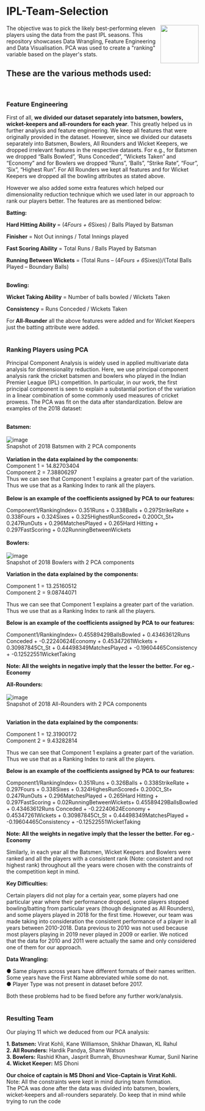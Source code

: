 <h1> IPL-Team-Selection</h1><img align="right" width="100" height="100" src="https://pbs.twimg.com/profile_images/976739713057828865/YDRDO_Sk_400x400.jpg">


The objective was to pick the likely best-performing eleven players using the data from the past IPL seasons. This repository showcases Data Wrangling, Feature Engineering and Data Visualisation. PCA was used to create a "ranking" variable based on the player's stats.  

<h2>These are the various methods used:</h2><br>
<h3>Feature Engineering</h3>
First of all, <b>we divided our dataset separately into batsmen, bowlers, wicket-keepers and all-rounders for each year</b>. This greatly helped us in further analysis and feature engineering. We keep all features that were originally provided in the dataset. However, since we divided our datasets separately into Batsmen, Bowlers, All Rounders and Wicket Keepers, we dropped irrelevant features in the respective datasets. For e.g., for Batsmen we dropped “Balls Bowled”, ‘Runs Conceded”, “Wickets Taken” and “Economy” and for Bowlers we dropped “Runs”, ‘Balls”, “Strike Rate”, “Four”, ‘Six”, “Highest Run”. For All Rounders we kept all features and for Wicket Keepers we dropped all the bowling attributes as stated above.<br>

However we also added some extra features which helped our dimensionality reduction technique which we used later in our approach to rank our players better. The features are as mentioned below:<br>

<b>Batting:</b>

<b>Hard Hitting Ability </b>= (4*Fours + 6*Sixes) / Balls Played by Batsman<br>

<b>Finisher</b> = Not Out innings / Total Innings played<br>

<b>Fast Scoring Ability</b> = Total Runs / Balls Played by Batsman<br>

<b>Running Between Wickets</b> = (Total Runs – (4*Fours + 6*Sixes))/(Total Balls Played – Boundary Balls)<br>
<br>

<b>Bowling:</b><br>

<b>Wicket Taking Ability</b> = Number of balls bowled / Wickets Taken<br>

<b>Consistency</b> = Runs Conceded / Wickets Taken<br>

For<b> All-Rounder</b> all the above features were added and for Wicket Keepers just the batting attribute were added.<br><br>

<h3>Ranking Players using PCA</h3>
Principal Component Analysis is widely used in applied multivariate data analysis for dimensionality reduction. Here, we use principal component analysis rank the cricket batsmen and bowlers who played in the Indian Premier League (IPL) competition. In particular, in our work, the first principal component is seen to explain a substantial portion of the variation in a linear combination of some commonly used measures of cricket prowess. The PCA was fit on the data after standardization. Below are examples of the 2018 dataset:<br><br>

<b>Batsmen:</b><br><br>
![image](https://user-images.githubusercontent.com/33536225/52917067-fab06880-330c-11e9-89e1-6a8cca6ba597.png)<br>
Snapshot of 2018 Batsmen with 2 PCA components<br>
<br>
<b>Variation in the data explained by the components:</b><br>
Component 1 = 14.82703404<br>
Component 2 = 7.38806297<br>
Thus we can see that Component 1 explains a greater part of the variation. Thus we use that as a Ranking Index to rank all the players.<br><br>
<b>Below is an example of the coefficients assigned by PCA to our features: </b>

  Component1/RankingIndex= 0.351Runs + 0.338Balls + 0.297StrikeRate + 0.338Fours + 0.324Sixes + 0.325HighestRunScored+ 0.200Ct_St+ 0.247RunOuts + 0.296MatchesPlayed + 0.265Hard Hitting + 0.297FastScoring + 0.02RunningBetweenWickets<br><br>
<b>Bowlers:</b><br><br>
![image](https://user-images.githubusercontent.com/33536225/52917089-46631200-330d-11e9-8363-174937693487.png)<br>
Snapshot of 2018 Bowlers with 2 PCA components<br>

<b>Variation in the data explained by the components:</b><br>

Component 1 = 13.25160512<br>
Component 2 = 9.08744071<br>

Thus we can see that Component 1 explains a greater part of the variation. Thus we use that as a Ranking Index to rank all the players.<br>

<b>Below is an example of the coefficients assigned by PCA to our features:</b><br>

Component1/RankingIndex= 0.45589429BallsBowled + 0.43463612Runs Conceded + -0.22240624Economy + 0.45347261Wickets + 0.30987845Ct_St + 0.44498349MatchesPlayed +  -0.19604465Consistency + -0.12522551WicketTaking<br>


<b>Note: All the weights in negative imply that the lesser the better. For eg.- Economy</b><br>

<b>All-Rounders:</b><br><br>
![image](https://user-images.githubusercontent.com/33536225/52917118-af4a8a00-330d-11e9-9a6b-221b27d674ed.png)<br>
Snapshot of 2018 All-Rounders with 2 PCA components<br><br>

<b>Variation in the data explained by the components:</b><br>

Component 1 = 12.31900172<br>
Component 2 = 9.43282814<br>

Thus we can see that Component 1 explains a greater part of the variation. Thus we use that as a Ranking Index to rank all the players.<br>

<b>Below is an example of the coefficients assigned by PCA to our features:</b><br>

Component1/RankingIndex= 0.351Runs + 0.326Balls + 0.338StrikeRate + 0.297Fours + 0.338Sixes + 0.324HighesRunScored+ 0.200Ct_St+ 0.247RunOuts + 0.296MatchesPlayed + 0.265Hard Hitting + 0.297FastScoring + 0.02RunningBetweenWickets+ 0.45589429BallsBowled + 0.43463612Runs Conceded + -0.22240624Economy + 0.45347261Wickets + 0.30987845Ct_St + 0.44498349MatchesPlayed +  -0.19604465Consistency + -0.12522551WicketTaking<br>


<b>Note: All the weights in negative imply that the lesser the better. For eg.- Economy</b><br>



Similarly, in each year all the Batsmen, Wicket Keepers and Bowlers were ranked and all the players with a consistent rank (Note: consistent and not highest rank) throughout all the years were chosen with the constraints of the competition kept in mind.<br>


<b>Key Difficulties:</b><br>

Certain players did not play for a certain year, some players had one particular year where their performance dropped, some players stopped bowling/batting from particular years (though designated as All Rounders), and some players played in 2018 for the first time. However, our team was made taking into consideration the consistent performance of a player in all years between 2010-2018. Data previous to 2010 was not used because most players playing in 2019 never played in 2009 or earlier. We noticed that the data for 2010 and 2011 were actually the same and only considered one of them for our approach.
<br>

<b>Data Wrangling:</b><br>

●	Same players across years have different formats of their names written. Some years have the First Name abbreviated while some do not.<br>
●	Player Type was not present in dataset before 2017.<br>

Both these problems had to be fixed before any further work/analysis.<br><br>

<h3>Resulting Team</h3>

Our playing 11 which we deduced from our PCA analysis:<br>

<b>1.	Batsmen:</b> Virat Kohli, Kane Williamson, Shikhar Dhawan, KL Rahul<br>
<b>2.	All Rounders:</b> Hardik Pandya, Shane Watson<br>
<b>3.	Bowlers:</b> Rashid Khan, Jasprit Bumrah, Bhuvneshwar Kumar, Sunil Narine<br>
<b>4.	Wicket Keeper:</b> MS Dhoni<br>

<b>Our choice of captain is MS Dhoni and Vice-Captain is Virat Kohli. </b><br>
Note: All the constraints were kept in mind during team formation.<br>
The PCA was done after the data was divided into batsmen, bowlers, wicket-keepers and all-rounders separately. Do keep that in mind while trying to run the code











